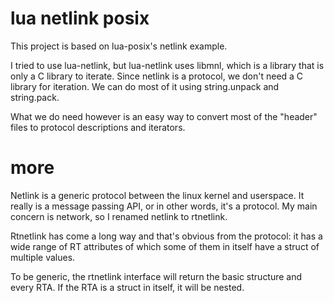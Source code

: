 # lua netlink posix

This project is based on lua-posix's netlink example.

I tried to use lua-netlink, but lua-netlink uses libmnl, which is a library that is only a C library to iterate.
Since netlink is a protocol, we don't need a C library for iteration. We can do most of it using string.unpack and string.pack.

What we do need however is an easy way to convert most of the "header" files to protocol descriptions and iterators.

# more

Netlink is a generic protocol between the linux kernel and userspace. It really is a message passing API, or in other words, it's a protocol.
My main concern is network, so I renamed netlink to rtnetlink.

Rtnetlink has come a long way and that's obvious from the protocol: it has a wide range of RT attributes of which some of them in itself have a struct of multiple values.

To be generic, the rtnetlink interface will return the basic structure and every RTA. If the RTA is a struct in itself, it will be nested.

